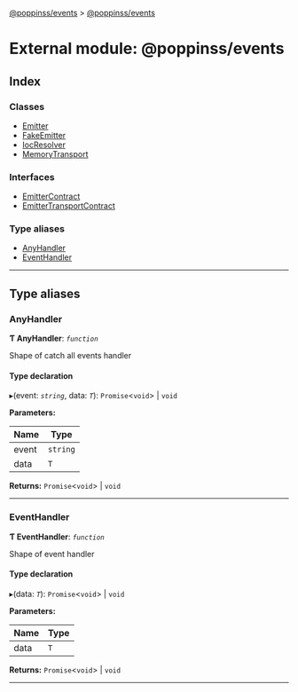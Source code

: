 [@poppinss/events](../README.md) > [@poppinss/events](../modules/_poppinss_events.md)

# External module: @poppinss/events

## Index

### Classes

* [Emitter](../classes/_poppinss_events.emitter.md)
* [FakeEmitter](../classes/_poppinss_events.fakeemitter.md)
* [IocResolver](../classes/_poppinss_events.iocresolver.md)
* [MemoryTransport](../classes/_poppinss_events.memorytransport.md)

### Interfaces

* [EmitterContract](../interfaces/_poppinss_events.emittercontract.md)
* [EmitterTransportContract](../interfaces/_poppinss_events.emittertransportcontract.md)

### Type aliases

* [AnyHandler](_poppinss_events.md#anyhandler)
* [EventHandler](_poppinss_events.md#eventhandler)

---

## Type aliases

<a id="anyhandler"></a>

###  AnyHandler

**Ƭ AnyHandler**: *`function`*

Shape of catch all events handler

#### Type declaration
▸(event: *`string`*, data: *`T`*): `Promise`<`void`> \| `void`

**Parameters:**

| Name | Type |
| ------ | ------ |
| event | `string` |
| data | `T` |

**Returns:** `Promise`<`void`> \| `void`

___
<a id="eventhandler"></a>

###  EventHandler

**Ƭ EventHandler**: *`function`*

Shape of event handler

#### Type declaration
▸(data: *`T`*): `Promise`<`void`> \| `void`

**Parameters:**

| Name | Type |
| ------ | ------ |
| data | `T` |

**Returns:** `Promise`<`void`> \| `void`

___

